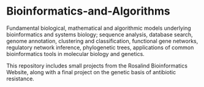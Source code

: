 # Bioinformatics-and-Algorithms

Fundamental biological, mathematical and algorithmic models underlying bioinformatics and systems biology; sequence analysis, database search, genome annotation, clustering and classification, functional gene networks, regulatory network inference, phylogenetic trees, applications of common bioinformatics tools in molecular biology and genetics.

This repository includes small projects from the Rosalind Bioinformatics Website, along with a final project on the genetic basis of antibiotic resistance.
